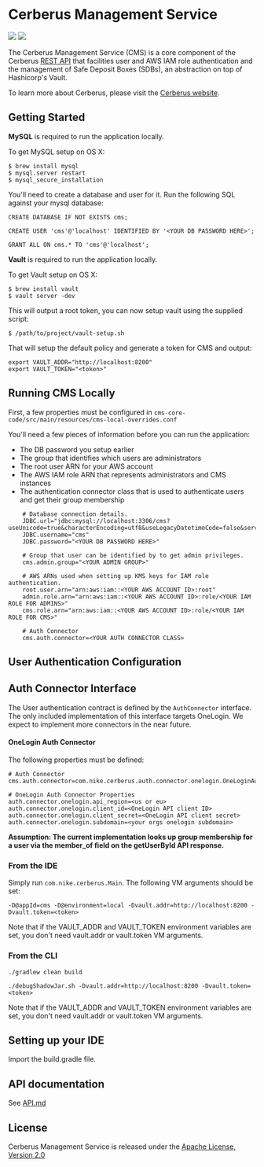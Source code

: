 # Cerberus Management Service

[![][travis img]][travis]
[![][license img]][license]

The Cerberus Management Service (CMS) is a core component of the Cerberus [REST API](http://engineering.nike.com/cerberus/docs/architecture/rest-api) 
that facilities user and AWS IAM role authentication and the management of Safe Deposit Boxes (SDBs), an abstraction on top of Hashicorp's Vault.

To learn more about Cerberus, please visit the [Cerberus website](http://engineering.nike.com/cerberus/).

## Getting Started

**MySQL** is required to run the application locally.

To get MySQL setup on OS X:

    $ brew install mysql
    $ mysql.server restart
    $ mysql_secure_installation

You'll need to create a database and user for it.  Run the following SQL against your mysql database:

    CREATE DATABASE IF NOT EXISTS cms;
    
    CREATE USER 'cms'@'localhost' IDENTIFIED BY '<YOUR DB PASSWORD HERE>';
    
    GRANT ALL ON cms.* TO 'cms'@'localhost';

**Vault** is required to run the application locally.

To get Vault setup on OS X:

    $ brew install vault
    $ vault server -dev

This will output a root token, you can now setup vault using the supplied script:

    $ /path/to/project/vault-setup.sh

That will setup the default policy and generate a token for CMS and output:

    export VAULT_ADDR="http://localhost:8200"
    export VAULT_TOKEN="<token>"
    
## Running CMS Locally

First, a few properties must be configured in `cms-core-code/src/main/resources/cms-local-overrides.conf`

You'll need a few pieces of information before you can run the application:
 
- The DB password you setup earlier
- The group that identifies which users are administrators 
- The root user ARN for your AWS account
- The AWS IAM role ARN that represents administrators and CMS instances
- The authentication connector class that is used to authenticate users and get their group membership

```
    # Database connection details.
    JDBC.url="jdbc:mysql://localhost:3306/cms?useUnicode=true&characterEncoding=utf8&useLegacyDatetimeCode=false&serverTimezone=UTC&useSSL=false"
    JDBC.username="cms"
    JDBC.password="<YOUR DB PASSWORD HERE>"
    
    # Group that user can be identified by to get admin privileges.
    cms.admin.group="<YOUR ADMIN GROUP>"
    
    # AWS ARNs used when setting up KMS keys for IAM role authentication.
    root.user.arn="arn:aws:iam::<YOUR AWS ACCOUNT ID>:root"
    admin.role.arn="arn:aws:iam::<YOUR AWS ACCOUNT ID>:role/<YOUR IAM ROLE FOR ADMINS>"
    cms.role.arn="arn:aws:iam::<YOUR AWS ACCOUNT ID>:role/<YOUR IAM ROLE FOR CMS>"
    
    # Auth Connector
    cms.auth.connector=<YOUR AUTH CONNECTOR CLASS>
```

## User Authentication Configuration 

## Auth Connector Interface

The User authentication contract is defined by the `AuthConnector` interface.  The only included implementation of this interface targets 
OneLogin.  We expect to implement more connectors in the near future.

#### OneLogin Auth Connector

The following properties must be defined:

    # Auth Connector
    cms.auth.connector=com.nike.cerberus.auth.connector.onelogin.OneLoginAuthConnector
    
    # OneLogin Auth Connector Properties
    auth.connector.onelogin.api_region=<us or eu>
    auth.connector.onelogin.client_id=<OneLogin API client ID>
    auth.connector.onelogin.client_secret=<OneLogin API client secret>
    auth.connector.onelogin.subdomain=<your orgs onelogin subdomain>

**Assumption: The current implementation looks up group membership for a user via the member_of field on the getUserById API response.**

### From the IDE
 
Simply run `com.nike.cerberus.Main`.  The following VM arguments should be set:

    -D@appId=cms -D@environment=local -Dvault.addr=http://localhost:8200 -Dvault.token=<token>

Note that if the VAULT_ADDR and VAULT_TOKEN environment variables are set, you don't need vault.addr or vault.token VM arguments.

### From the CLI

    ./gradlew clean build
    
    ./debugShadowJar.sh -Dvault.addr=http://localhost:8200 -Dvault.token=<token>
    
Note that if the VAULT_ADDR and VAULT_TOKEN environment variables are set, you don't need vault.addr or vault.token VM arguments.

## Setting up your IDE

Import the build.gradle file.

## API documentation

See [API.md](API.md)

## License

Cerberus Management Service is released under the [Apache License, Version 2.0](http://www.apache.org/licenses/LICENSE-2.0)

[travis]:https://travis-ci.org/Nike-Inc/cerberus-management-service
[travis img]:https://api.travis-ci.org/Nike-Inc/cerberus-management-service.svg?branch=master

[license]:LICENSE.txt
[license img]:https://img.shields.io/badge/License-Apache%202-blue.svg

